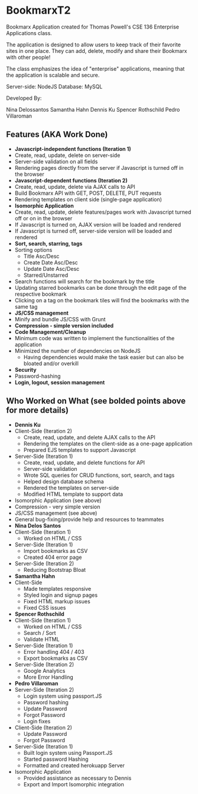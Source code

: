 # BookmarxT2

Bookmarx Application created for Thomas Powell's CSE 136 Enterprise Applications class.

The application is designed to allow users to keep track of their favorite sites in one place. They can add, delete, modify and share their Bookmarx with other people!

The class emphasizes the idea of "enterprise" applications, meaning that the application is scalable and secure.

Server-side: NodeJS
Database: MySQL

Developed By:

Nina Delossantos
Samantha Hahn
Dennis Ku
Spencer Rothschild
Pedro Villaroman

## Features (AKA Work Done)
* **Javascript-independent functions (Iteration 1)**
 * Create, read, update, delete on server-side
 * Server-side validation on all fields
 * Rendering pages directly from the server if Javascript is turned off in the browser
* **Javascript-dependent functions (Iteration 2)**
 * Create, read, update, delete via AJAX calls to API
 * Build Bookmarx API with GET, POST, DELETE, PUT requests
 * Rendering templates on client side (single-page application)
* **Isomorphic Application**
 * Create, read, update, delete features/pages work with Javascript turned off or on in the browser
  * If Javascript is turned on, AJAX version will be loaded and rendered
  * If Javascript is turned off, server-side version will be loaded and rendered
* **Sort, search, starring, tags**
 * Sorting options
   * Title Asc/Desc
    * Create Date Asc/Desc
    * Update Date Asc/Desc
    * Starred/Unstarred
 * Search functions will search for the bookmark by the title
 * Updating starred bookmarks can be done through the edit page of the respective bookmark
 * Clicking on a tag on the bookmark tiles will find the bookmarks with the same tag
* **JS/CSS management**
 * Minify and bundle JS/CSS with Grunt
* **Compression - simple version included**
* **Code Management/Cleanup**
 * Minimum code was written to implement the functionalities of the application
 * Minimized the number of dependencies on NodeJS
   * Having dependencies would make the task easier but can also be bloated and/or overkill
* **Security**
 * Password-hashing
* **Login, logout, session management**

## Who Worked on What (see bolded points above for more details)
* **Dennis Ku**
 * Client-Side (Iteration 2)
   * Create, read, update, and delete AJAX calls to the API
    * Rendering the templates on the client-side as a one-page application
    * Prepared EJS templates to support Javascript
 * Server-Side (Iteration 1)
   * Create, read, update, and delete functions for API
    * Server-side validation
    * Wrote SQL queries for CRUD functions, sort, search, and tags
    * Helped design database schema
    * Rendered the templates on server-side
    * Modified HTML template to support data
 * Isomorphic Application (see above)
 * Compression - very simple version
 * JS/CSS management (see above)
 * General bug-fixing/provide help and resources to teammates
* **Nina Delos Santos**
 * Client-Side (Iteration 1)
    * Worked on HTML / CSS 
 * Server-Side (Iteration 1)
    * Import bookmarks as CSV
    * Created 404 error page
 * Server-Side (Iteration 2)
    * Reducing Bootstrap Bloat
* **Samantha Hahn**
 * Client-Side
   * Made templates responsive
    * Styled login and signup pages
    * Fixed HTML markup issues
    * Fixed CSS issues
* **Spencer Rothschild**
 * Client-Side (Iteration 1)
    * Worked on HTML / CSS 
    * Search / Sort
    * Validate HTML
 * Server-Side (Iteration 1)
    * Error handling 404 / 403
    * Export bookmarks as CSV
 * Server-Side (Iteration 2)
    * Google Analytics
    * More Error Handling
* **Pedro Villaroman**
 * Server-Side (Iteration 2)
   * Login system using passport.JS
   * Password hashing
   * Update Password
   * Forgot Password
   * Login fixes
 * Client-Side (Iteration 2)
   * Update Password
   * Forgot Password
 * Server-Side (Iteration 1)
   * Built login system using Passport.JS
   * Started password Hashing
   * Formatted and created herokuapp Server
 * Isomorphic Application
   * Provided assistance as necessary to Dennis
   * Export and Import Isomorphic integration


